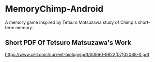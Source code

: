 # MemoryChimp-Android
A memory game inspired by Tetsuro Matsuzawa study of Chimp's short-term memory.

## Short PDF Of Tetsuro Matsuzawa's Work
https://www.cell.com/current-biology/pdf/S0960-9822(07)02088-X.pdf
